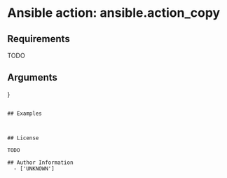 # Ansible action: ansible.action_copy





## Requirements

TODO

## Arguments

}
```

## Examples



## License

TODO

## Author Information
  - ['UNKNOWN']
